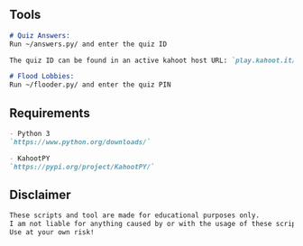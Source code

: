## Tools
```markdown
# Quiz Answers:
Run ~/answers.py/ and enter the quiz ID

The quiz ID can be found in an active kahoot host URL: `play.kahoot.it/#/QuizId=4f5b0897-e66f-4ba9-b060-370bc0906c5f`

# Flood Lobbies:
Run ~/flooder.py/ and enter the quiz PIN
```

## Requirements
```markdown
- Python 3
`https://www.python.org/downloads/`

- KahootPY
`https://pypi.org/project/KahootPY/`
```

## Disclaimer
```markdown
These scripts and tool are made for educational purposes only.
I am not liable for anything caused by or with the usage of these scripts.
Use at your own risk!
```

<!--
![afbeelding](https://user-images.githubusercontent.com/77024697/144109731-b7e4e668-b020-431c-bb3e-54acab318c3d.png)
